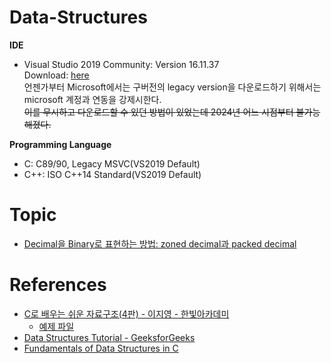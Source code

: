 # Data-Structures
**IDE**  
* Visual Studio 2019 Community: Version 16.11.37  
  Download: [here](https://c2rsetup.officeapps.live.com/c2r/downloadVS.aspx?sku=community&channel=Release&version=VS2019&source=VSLandingPage&cid=2030:6feb0e14a4d74763b1f3cf9e6a66f950)  
  언젠가부터 Microsoft에서는 구버전의 legacy version을 다운로드하기 위해서는 microsoft 계정과 연동을 강제시한다.  
  ~~이를 무시하고 다운로드할 수 있던 방법이 있었는데 2024년 어느 시점부터 불가능해졌다.~~  
  

**Programming Language**  
* C: C89/90, Legacy MSVC(VS2019 Default)
* C++: ISO C++14 Standard(VS2019 Default)


# Topic
* [Decimal을 Binary로 표현하는 방법: zoned decimal과 packed decimal](https://github.com/rudevico/Data-Structures/blob/main/Binary-coded_decimal.md)


# References
* [C로 배우는 쉬운 자료구조(4판) - 이지영 - 한빛아카데미](https://www.hanbit.co.kr/store/books/look.php?p_code=B3006151946)
  - [예제 파일](http://www.hanbit.co.kr/src/4541)
* [Data Structures Tutorial - GeeksforGeeks](https://www.geeksforgeeks.org/data-structures/)
* [Fundamentals of Data Structures in C](https://www.amazon.com/Fundamentals-Data-Structures-Ellis-Horowitz/dp/0929306406)

